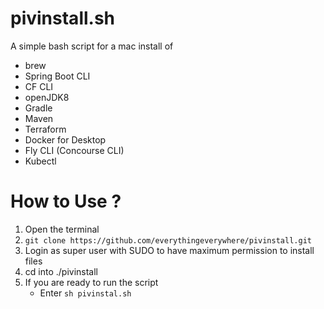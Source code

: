 # pivinstall.sh

A simple bash script for a mac install of
- brew
- Spring Boot CLI
- CF CLI
- openJDK8
- Gradle
- Maven
- Terraform
- Docker for Desktop
- Fly CLI (Concourse CLI)
- Kubectl


# How to Use ?

1. Open the terminal
2. `git clone https://github.com/everythingeverywhere/pivinstall.git`
3. Login as super user with SUDO to have maximum permission to install files
4. cd into ./pivinstall 
5. If you are ready to run the script 
    - Enter `sh pivinstal.sh` 
